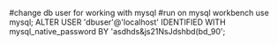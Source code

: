 #change db user for working with mysql
#run on mysql workbench
use mysql;
ALTER USER 'dbuser'@'localhost' IDENTIFIED WITH mysql_native_password BY 'asdhds&js21NsJdshbd(bd_90';